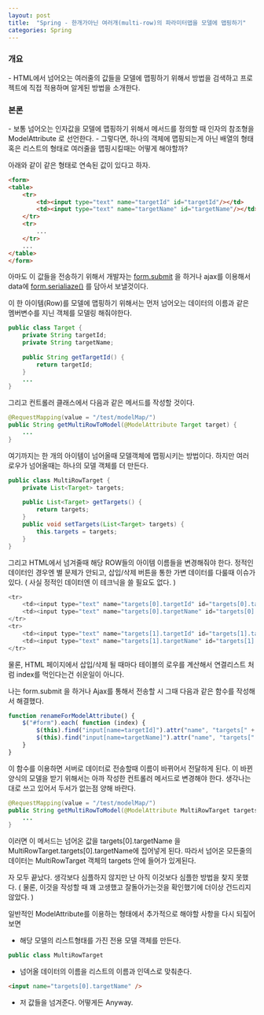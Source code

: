 ```yaml
---
layout: post
title:  "Spring - 한개가아닌 여러개(multi-row)의 파라미터맵을 모델에 맵핑하기"
categories: Spring
---
```


<h3>개요</h3>
- HTML에서 넘어오는 여러줄의 값들을 모델에 맵핑하기 위해서 방법을 검색하고 프로젝트에 직접 적용하며 알게된 방법을 소개한다. 

<h3>본론</h3>
- 보통 넘어오는 인자값을 모델에 맵핑하기 위해서 메서드를 정의할 때 인자의 참조형을 ModelAttribute 로 선언한다. 
- 그렇다면, 하나의 객체에 맵핑되는게 아닌 배열의 형태 혹은 리스트의 형태로 여러줄을 맵핑시킬때는 어떻게 해야할까?

아래와 같이 같은 형태로 연속된 값이 있다고 하자.

```html
<form>
<table>
    <tr>
        <td><input type="text" name="targetId" id="targetId"/></td>
        <td><input type="text" name="targetName" id="targetName"/></td>
    </tr>
    <tr>
        ...
    </tr>
    ...
</table>
</form>
```

아마도 이 값들을 전송하기 위해서 개발자는 [form.submit](http://api.jquery.com/submit/) 을 하거나 ajax를 이용해서 
data에 [form.serialiaze()](http://api.jquery.com/serialize/) 를 담아서 보낼것이다.

이 한 아이템(Row)를 모델에 맵핑하기 위해서는 먼저 넘어오는 데이터의 이름과 같은 멤버변수를 지닌 
객체를 모델링 해줘야한다.

```java
public class Target {
    private String targetId;
    private String targetName;
    
    public String getTargetId() {
        return targetId;
    }
    ...
}
```

그리고 컨트롤러 클래스에서 다음과 같은 메서드를 작성할 것이다.

```java
@RequestMapping(value = "/test/modelMap/")
public String getMultiRowToModel(@ModelAttribute Target target) {
    ...
}
```

여기까지는 한 개의 아이템이 넘어올때 모델객체에 맵핑시키는 방법이다.
하지만 여러 로우가 넘어올때는 하나의 모델 객체를 더 만든다.

```java
public class MultiRowTarget {
    private List<Target> targets;
    
    public List<Target> getTargets() {
        return targets;
    }
    public void setTargets(List<Target> targets) {
        this.targets = targets;
    }
}
```

그리고 HTML에서 넘겨줄때 해당 ROW들의 아이템 이름들을 변경해줘야 한다.
정적인 데이터인 경우엔 별 문제가 안되고, 삽입/삭제 버튼을 통한 가변 데이터를 다룰때 이슈가 있다.
( 사실 정적인 데이터엔 이 테크닉을 쓸 필요도 없다. )

```java
<tr>
    <td><input type="text" name="targets[0].targetId" id="targets[0].targetId"/></td>
    <td><input type="text" name="targets[0].targetName" id="targets[0].targetName"/></td>
</tr>
<tr>
    <td><input type="text" name="targets[1].targetId" id="targets[1].targetId"/></td>
    <td><input type="text" name="targets[1].targetName" id="targets[1].targetName"/></td>
</tr>
```

물론, HTML 페이지에서 삽입/삭제 될 때마다 테이블의 로우를 계산해서 
연결리스트 처럼 index를 먹인다는건 쉬운일이 아니다.

나는 form.submit 을 하거나 Ajax를 통해서 전송할 시 그때 다음과 같은 함수를 작성해서 해결했다.

```javascript
function renameForModelAttribute() {
    $("#form").each( function (index) {
        $(this).find("input[name=targetId]").attr("name", "targets[" + index + "].targetId");
        $(this).find("input[name=targetName]").attr("name", "targets[" + index + "].targetName");
    }
}
```

이 함수를 이용하면 서버로 데이터로 전송할때 이름이 바뀌어서 전달하게 된다.
이 바뀐 양식의 모델을 받기 위해서는 아까 작성한 컨트롤러 메서드로 변경해야 한다.
생각나는대로 쓰고 있어서 두서가 없는점 양해 바란다.

```java
@RequestMapping(value = "/test/modelMap/")
public String getMultiRowToModel(@ModelAttribute MultiRowTarget targets) {
    ...
}
```

이러면 이 메서드는 넘어온 값을 targets[0].targetName 을 MultiRowTarget.targets[0].targetName에 집어넣게 된다. 
따라서 넘어온 모든줄의 데이터는 MultiRowTarget 객체의 targets 안에 들어가 있게된다.

자 모두 끝났다.
생각보다 심플하지 않지만 난 아직 이것보다 심플한 방법을 찾지 못했다.
( 물론, 이것을 작성할 때 꽤 고생했고 잘돌아가는것을 확인했기에 더이상 건드리지 않았다. )

일반적인 ModelAttribute를 이용하는 형태에서 추가적으로 해야할 사항을 다시 되짚어보면
- 해당 모델의 리스트형태를 가진 전용 모델 객체를 만든다. 
 
```java 
public class MultiRowTarget 
```
- 넘어올 데이터의 이름을 리스트의 이름과 인덱스로 맞춰춘다.

```html
<input name="targets[0].targetName" />
```

- 저 값들을 넘겨준다. 어떻게든 Anyway.
